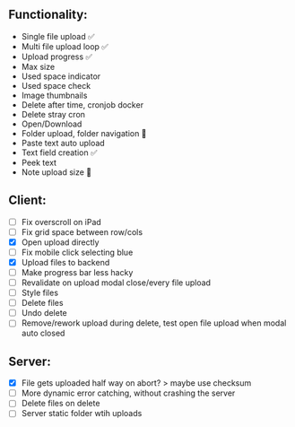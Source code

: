 ## Functionality:

- Single file upload ✅
- Multi file upload loop ✅
- Upload progress ✅
- Max size
- Used space indicator
- Used space check
- Image thumbnails
- Delete after time, cronjob docker
- Delete stray cron
- Open/Download
- Folder upload, folder navigation 🤔
- Paste text auto upload
- Text field creation ✅
- Peek text
- Note upload size 🤔

## Client:

- [ ] Fix overscroll on iPad
- [ ] Fix grid space between row/cols
- [x] Open upload directly
- [ ] Fix mobile click selecting blue
- [x] Upload files to backend
- [ ] Make progress bar less hacky
- [ ] Revalidate on upload modal close/every file upload
- [ ] Style files
- [ ] Delete files
- [ ] Undo delete
- [ ] Remove/rework upload during delete, test open file upload when modal auto closed

## Server:

- [x] File gets uploaded half way on abort? > maybe use checksum
- [ ] More dynamic error catching, without crashing the server
- [ ] Delete files on delete
- [ ] Server static folder wtih uploads
